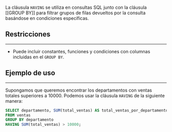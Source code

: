 La cláusula `HAVING` se utiliza en consultas SQL junto con la cláusula [[GROUP BY]] para filtrar grupos de filas devueltos por la consulta basándose en condiciones específicas.

## Restricciones
---

- Puede incluir constantes, funciones y condiciones con columnas incluidas en el `GROUP BY`.

## Ejemplo de uso
---

Supongamos que queremos encontrar los departamentos con ventas totales superiores a 10000. Podemos usar la cláusula `HAVING` de la siguiente manera:

```sql
SELECT departamento, SUM(total_ventas) AS total_ventas_por_departamento
FROM ventas
GROUP BY departamento
HAVING SUM(total_ventas) > 10000;
```

